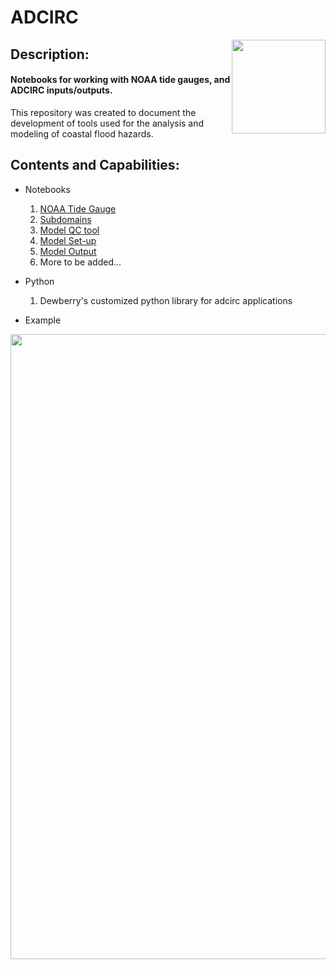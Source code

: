 # ADCIRC
<img style="float:right;" src="https://github.com/tmiesse/adcirc_prod/blob/master/extra/figures/DewberryLogo_RGB.png" width=150px>

## Description:
#### Notebooks for working with NOAA tide gauges, and ADCIRC inputs/outputs.

This repository was created to document the development of tools used for the analysis and modeling of coastal flood hazards.
## Contents and Capabilities:
- Notebooks 
    1. [NOAA Tide Gauge](http://nbviewer.jupyter.org/github/tmiesse/adcirc_prod/blob/master/notebooks/noaa_tide.ipynb)
    2. [Subdomains](http://nbviewer.jupyter.org/github/tmiesse/adcirc_prod/blob/master/notebooks/subdomain.ipynb)
    3. [Model QC tool](http://nbviewer.jupyter.org/github/tmiesse/adcirc_prod/blob/master/notebooks/ModelQC__v2.ipynb)
    4. [Model Set-up](http://nbviewer.jupyter.org/github/tmiesse/adcirc_prod/blob/46c541d67b2e33d19a06b75e867c4fdfdc9dad02/notebooks/ModelSetup.ipynb)
    5. [Model Output](https://github.com/tmiesse/adcirc_prod/blob/master/notebooks/Model_output.ipynb)
    6. More to be added...
- Python
    1. Dewberry's customized python library for adcirc applications



- Example
<img  style="float:right;" src="https://github.com/tmiesse/adcirc_prod/blob/master/extra/figures/surface_canopy.PNG" width=1000px>
